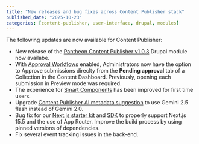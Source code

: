 ```yaml
---
title: "New releases and bug fixes across Content Publisher stack"
published_date: "2025-10-23"
categories: [content-publisher, user-interface, drupal, modules]
---
```

The following updates are now available for Content Publisher:

* New release of the [Pantheon Content Publisher v1.0.3](https://www.drupal.org/project/pantheon_content_publisher/releases/1.0.3) Drupal module now availabe.
* With [Approval Workflows](https://docs.content.pantheon.io/approval-workflows) enabled, Administrators now have the option to Approve submissions direclty from the **Pending approval** tab of a Collection in the Content Dashboard. Previously, opening each submission in Preview mode was required.
* The experience for [Smart Components](https://docs.content.pantheon.io/components) has been improved for first time users. 
* Upgrade [Content Publisher AI metadata suggestion](https://docs.content.pantheon.io/metadata#h.mqduipr8a3w5) to use Gemini 2.5 flash instead of Gemini 2.0.
* Bug fix for our [Next.js starter kit](https://docs.content.pantheon.io/nextjs-tutorial) and [SDK](https://github.com/pantheon-systems/content-publisher-sdk) to properly support Next.js 15.5 and the use of App Router. Improve the build process by using pinned versions of dependencies.
* Fix several event tracking issues in the back-end.


